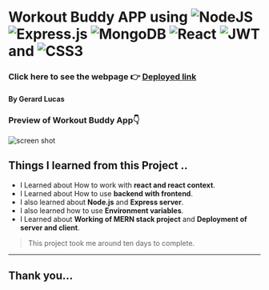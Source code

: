 
# Workout Buddy APP using ![NodeJS](https://img.shields.io/badge/node.js-6DA55F?style=for-the-badge&logo=node.js&logoColor=white) ![Express.js](https://img.shields.io/badge/express.js-%23404d59.svg?style=for-the-badge&logo=express&logoColor=%2361DAFB) ![MongoDB](https://img.shields.io/badge/MongoDB-%234ea94b.svg?style=for-the-badge&logo=mongodb&logoColor=white) ![React](https://img.shields.io/badge/react-%2320232a.svg?style=for-the-badge&logo=react&logoColor=%2361DAFB) ![JWT](https://img.shields.io/badge/JWT-black?style=for-the-badge&logo=JSON%20web%20tokens) and ![CSS3](https://img.shields.io/badge/css3-%231572B6.svg?style=for-the-badge&logo=css3&logoColor=white)

### Click here to see the webpage 👉 [Deployed link](https://sparkling-squirrel-a464b8.netlify.app)

#### By Gerard Lucas


### Preview of Workout Buddy App👇
![screen shot](https://incredible-twilight-227166.netlify.app/static/media/project1.aca0225c983d09bd86d2.png)
## **Things I learned from this Project ..**
- I Learned about How to work with **react and react context**.
- I Learned about How to use **backend with frontend**.
- I also learned about **Node.js** and **Express server**.
- I also learned how to use **Environment variables**.
- I Learned about **Working of MERN stack project** and **Deployment of server and client**.

> This project took me around ten days to complete.

****

## Thank you...



